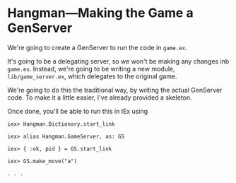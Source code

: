 # Hangman—Making the Game a GenServer

We're going to create a GenServer to run the code in `game.ex`.

It's going to be a delegating server, so we won't be making any
changes inb `game.ex`. Instead, we're going to be writing a new
module, `lib/game_server.ex`, which delegates to the original game.

We're going to do this the traditional way, by writing the actual
GenServer code. To make it a little easier, I've already provided a
skeleton.

Once done, you'll be able to run this in IEx using

    iex> Hangman.Dictionary.start_link
    
    iex> alias Hangman.GameServer, as: GS
    
    iex> { :ok, pid } = GS.start_link
    
    iex> GS.make_move("a")
    
    . . .
    
    
